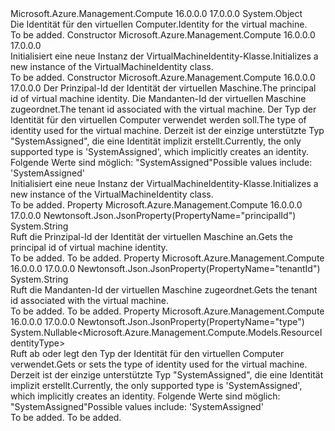 <Type Name="VirtualMachineIdentity" FullName="Microsoft.Azure.Management.Compute.Models.VirtualMachineIdentity">
  <TypeSignature Language="C#" Value="public class VirtualMachineIdentity" />
  <TypeSignature Language="ILAsm" Value=".class public auto ansi beforefieldinit VirtualMachineIdentity extends System.Object" />
  <TypeSignature Language="DocId" Value="T:Microsoft.Azure.Management.Compute.Models.VirtualMachineIdentity" />
  <TypeSignature Language="VB.NET" Value="Public Class VirtualMachineIdentity" />
  <TypeSignature Language="F#" Value="type VirtualMachineIdentity = class" />
  <AssemblyInfo>
    <AssemblyName>Microsoft.Azure.Management.Compute</AssemblyName>
    <AssemblyVersion>16.0.0.0</AssemblyVersion>
    <AssemblyVersion>17.0.0.0</AssemblyVersion>
  </AssemblyInfo>
  <Base>
    <BaseTypeName>System.Object</BaseTypeName>
  </Base>
  <Interfaces />
  <Docs>
    <summary>
            <span data-ttu-id="be438-101">Die Identität für den virtuellen Computer.</span><span class="sxs-lookup"><span data-stu-id="be438-101">Identity for the virtual machine.</span></span>
            </summary>
    <remarks>To be added.</remarks>
  </Docs>
  <Members>
    <Member MemberName=".ctor">
      <MemberSignature Language="C#" Value="public VirtualMachineIdentity ();" />
      <MemberSignature Language="ILAsm" Value=".method public hidebysig specialname rtspecialname instance void .ctor() cil managed" />
      <MemberSignature Language="DocId" Value="M:Microsoft.Azure.Management.Compute.Models.VirtualMachineIdentity.#ctor" />
      <MemberSignature Language="VB.NET" Value="Public Sub New ()" />
      <MemberType>Constructor</MemberType>
      <AssemblyInfo>
        <AssemblyName>Microsoft.Azure.Management.Compute</AssemblyName>
        <AssemblyVersion>16.0.0.0</AssemblyVersion>
        <AssemblyVersion>17.0.0.0</AssemblyVersion>
      </AssemblyInfo>
      <Parameters />
      <Docs>
        <summary>
            <span data-ttu-id="be438-102">Initialisiert eine neue Instanz der VirtualMachineIdentity-Klasse.</span><span class="sxs-lookup"><span data-stu-id="be438-102">Initializes a new instance of the VirtualMachineIdentity class.</span></span>
            </summary>
        <remarks>To be added.</remarks>
      </Docs>
    </Member>
    <Member MemberName=".ctor">
      <MemberSignature Language="C#" Value="public VirtualMachineIdentity (string principalId = null, string tenantId = null, Nullable&lt;Microsoft.Azure.Management.Compute.Models.ResourceIdentityType&gt; type = null);" />
      <MemberSignature Language="ILAsm" Value=".method public hidebysig specialname rtspecialname instance void .ctor(string principalId, string tenantId, valuetype System.Nullable`1&lt;valuetype Microsoft.Azure.Management.Compute.Models.ResourceIdentityType&gt; type) cil managed" />
      <MemberSignature Language="DocId" Value="M:Microsoft.Azure.Management.Compute.Models.VirtualMachineIdentity.#ctor(System.String,System.String,System.Nullable{Microsoft.Azure.Management.Compute.Models.ResourceIdentityType})" />
      <MemberSignature Language="VB.NET" Value="Public Sub New (Optional principalId As String = null, Optional tenantId As String = null, Optional type As Nullable(Of ResourceIdentityType) = null)" />
      <MemberSignature Language="F#" Value="new Microsoft.Azure.Management.Compute.Models.VirtualMachineIdentity : string * string * Nullable&lt;Microsoft.Azure.Management.Compute.Models.ResourceIdentityType&gt; -&gt; Microsoft.Azure.Management.Compute.Models.VirtualMachineIdentity" Usage="new Microsoft.Azure.Management.Compute.Models.VirtualMachineIdentity (principalId, tenantId, type)" />
      <MemberType>Constructor</MemberType>
      <AssemblyInfo>
        <AssemblyName>Microsoft.Azure.Management.Compute</AssemblyName>
        <AssemblyVersion>16.0.0.0</AssemblyVersion>
        <AssemblyVersion>17.0.0.0</AssemblyVersion>
      </AssemblyInfo>
      <Parameters>
        <Parameter Name="principalId" Type="System.String" />
        <Parameter Name="tenantId" Type="System.String" />
        <Parameter Name="type" Type="System.Nullable&lt;Microsoft.Azure.Management.Compute.Models.ResourceIdentityType&gt;" />
      </Parameters>
      <Docs>
        <param name="principalId"><span data-ttu-id="be438-103">Der Prinzipal-Id der Identität der virtuellen Maschine.</span><span class="sxs-lookup"><span data-stu-id="be438-103">The principal id of virtual machine identity.</span></span></param>
        <param name="tenantId"><span data-ttu-id="be438-104">Die Mandanten-Id der virtuellen Maschine zugeordnet.</span><span class="sxs-lookup"><span data-stu-id="be438-104">The tenant id associated with the virtual machine.</span></span></param>
        <param name="type"><span data-ttu-id="be438-105">Der Typ der Identität für den virtuellen Computer verwendet werden soll.</span><span class="sxs-lookup"><span data-stu-id="be438-105">The type of identity used for the virtual machine.</span></span> <span data-ttu-id="be438-106">Derzeit ist der einzige unterstützte Typ "SystemAssigned", die eine Identität implizit erstellt.</span><span class="sxs-lookup"><span data-stu-id="be438-106">Currently, the only supported type is 'SystemAssigned', which implicitly creates an identity.</span></span> <span data-ttu-id="be438-107">Folgende Werte sind möglich: "SystemAssigned"</span><span class="sxs-lookup"><span data-stu-id="be438-107">Possible values include: 'SystemAssigned'</span></span></param>
        <summary>
            <span data-ttu-id="be438-108">Initialisiert eine neue Instanz der VirtualMachineIdentity-Klasse.</span><span class="sxs-lookup"><span data-stu-id="be438-108">Initializes a new instance of the VirtualMachineIdentity class.</span></span>
            </summary>
        <remarks>To be added.</remarks>
      </Docs>
    </Member>
    <Member MemberName="PrincipalId">
      <MemberSignature Language="C#" Value="public string PrincipalId { get; }" />
      <MemberSignature Language="ILAsm" Value=".property instance string PrincipalId" />
      <MemberSignature Language="DocId" Value="P:Microsoft.Azure.Management.Compute.Models.VirtualMachineIdentity.PrincipalId" />
      <MemberSignature Language="VB.NET" Value="Public ReadOnly Property PrincipalId As String" />
      <MemberSignature Language="F#" Value="member this.PrincipalId : string" Usage="Microsoft.Azure.Management.Compute.Models.VirtualMachineIdentity.PrincipalId" />
      <MemberType>Property</MemberType>
      <AssemblyInfo>
        <AssemblyName>Microsoft.Azure.Management.Compute</AssemblyName>
        <AssemblyVersion>16.0.0.0</AssemblyVersion>
        <AssemblyVersion>17.0.0.0</AssemblyVersion>
      </AssemblyInfo>
      <Attributes>
        <Attribute>
          <AttributeName>Newtonsoft.Json.JsonProperty(PropertyName="principalId")</AttributeName>
        </Attribute>
      </Attributes>
      <ReturnValue>
        <ReturnType>System.String</ReturnType>
      </ReturnValue>
      <Docs>
        <summary>
            <span data-ttu-id="be438-109">Ruft die Prinzipal-Id der Identität der virtuellen Maschine an.</span><span class="sxs-lookup"><span data-stu-id="be438-109">Gets the principal id of virtual machine identity.</span></span>
            </summary>
        <value>To be added.</value>
        <remarks>To be added.</remarks>
      </Docs>
    </Member>
    <Member MemberName="TenantId">
      <MemberSignature Language="C#" Value="public string TenantId { get; }" />
      <MemberSignature Language="ILAsm" Value=".property instance string TenantId" />
      <MemberSignature Language="DocId" Value="P:Microsoft.Azure.Management.Compute.Models.VirtualMachineIdentity.TenantId" />
      <MemberSignature Language="VB.NET" Value="Public ReadOnly Property TenantId As String" />
      <MemberSignature Language="F#" Value="member this.TenantId : string" Usage="Microsoft.Azure.Management.Compute.Models.VirtualMachineIdentity.TenantId" />
      <MemberType>Property</MemberType>
      <AssemblyInfo>
        <AssemblyName>Microsoft.Azure.Management.Compute</AssemblyName>
        <AssemblyVersion>16.0.0.0</AssemblyVersion>
        <AssemblyVersion>17.0.0.0</AssemblyVersion>
      </AssemblyInfo>
      <Attributes>
        <Attribute>
          <AttributeName>Newtonsoft.Json.JsonProperty(PropertyName="tenantId")</AttributeName>
        </Attribute>
      </Attributes>
      <ReturnValue>
        <ReturnType>System.String</ReturnType>
      </ReturnValue>
      <Docs>
        <summary>
            <span data-ttu-id="be438-110">Ruft die Mandanten-Id der virtuellen Maschine zugeordnet.</span><span class="sxs-lookup"><span data-stu-id="be438-110">Gets the tenant id associated with the virtual machine.</span></span>
            </summary>
        <value>To be added.</value>
        <remarks>To be added.</remarks>
      </Docs>
    </Member>
    <Member MemberName="Type">
      <MemberSignature Language="C#" Value="public Nullable&lt;Microsoft.Azure.Management.Compute.Models.ResourceIdentityType&gt; Type { get; set; }" />
      <MemberSignature Language="ILAsm" Value=".property instance valuetype System.Nullable`1&lt;valuetype Microsoft.Azure.Management.Compute.Models.ResourceIdentityType&gt; Type" />
      <MemberSignature Language="DocId" Value="P:Microsoft.Azure.Management.Compute.Models.VirtualMachineIdentity.Type" />
      <MemberSignature Language="VB.NET" Value="Public Property Type As Nullable(Of ResourceIdentityType)" />
      <MemberSignature Language="F#" Value="member this.Type : Nullable&lt;Microsoft.Azure.Management.Compute.Models.ResourceIdentityType&gt; with get, set" Usage="Microsoft.Azure.Management.Compute.Models.VirtualMachineIdentity.Type" />
      <MemberType>Property</MemberType>
      <AssemblyInfo>
        <AssemblyName>Microsoft.Azure.Management.Compute</AssemblyName>
        <AssemblyVersion>16.0.0.0</AssemblyVersion>
        <AssemblyVersion>17.0.0.0</AssemblyVersion>
      </AssemblyInfo>
      <Attributes>
        <Attribute>
          <AttributeName>Newtonsoft.Json.JsonProperty(PropertyName="type")</AttributeName>
        </Attribute>
      </Attributes>
      <ReturnValue>
        <ReturnType>System.Nullable&lt;Microsoft.Azure.Management.Compute.Models.ResourceIdentityType&gt;</ReturnType>
      </ReturnValue>
      <Docs>
        <summary>
            <span data-ttu-id="be438-111">Ruft ab oder legt den Typ der Identität für den virtuellen Computer verwendet.</span><span class="sxs-lookup"><span data-stu-id="be438-111">Gets or sets the type of identity used for the virtual machine.</span></span>
            <span data-ttu-id="be438-112">Derzeit ist der einzige unterstützte Typ "SystemAssigned", die eine Identität implizit erstellt.</span><span class="sxs-lookup"><span data-stu-id="be438-112">Currently, the only supported type is 'SystemAssigned', which implicitly creates an identity.</span></span> <span data-ttu-id="be438-113">Folgende Werte sind möglich: "SystemAssigned"</span><span class="sxs-lookup"><span data-stu-id="be438-113">Possible values include: 'SystemAssigned'</span></span>
            </summary>
        <value>To be added.</value>
        <remarks>To be added.</remarks>
      </Docs>
    </Member>
  </Members>
</Type>